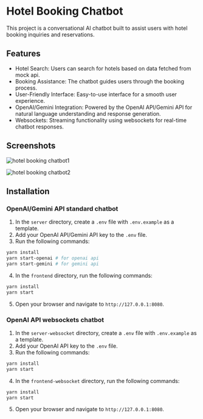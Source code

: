# Hotel Booking Chatbot

This project is a conversational AI chatbot built to assist users with hotel booking inquiries and reservations.

## Features

- Hotel Search: Users can search for hotels based on data fetched from mock api.
- Booking Assistance: The chatbot guides users through the booking process.
- User-Friendly Interface: Easy-to-use interface for a smooth user experience.
- OpenAI/Gemini Integration: Powered by the OpenAI API/Gemini API for natural language understanding and response generation.
- Websockets: Streaming functionality using websockets for real-time chatbot responses.

## Screenshots

![hotel booking chatbot1](https://github.com/zillydev/hotel-booking-bot/assets/75972640/ddcf0a1c-d36e-413f-a9c9-c4c17b822b17)

![hotel booking chatbot2](https://github.com/zillydev/hotel-booking-bot/assets/75972640/8d45018f-ac49-41e0-9f1f-019064180935)

## Installation

### OpenAI/Gemini API standard chatbot

1. In the `server` directory, create a `.env` file with `.env.example` as a template.
2. Add your OpenAI API/Gemini API key to the `.env` file.
3. Run the following commands:

```bash
yarn install
yarn start-openai # for openai api
yarn start-gemini # for gemini api
```

4. In the `frontend` directory, run the following commands:

```bash
yarn install
yarn start
```

5. Open your browser and navigate to `http://127.0.0.1:8080`.

### OpenAI API websockets chatbot

1. In the `server-websocket` directory, create a `.env` file with `.env.example` as a template.
2. Add your OpenAI API key to the `.env` file.
3. Run the following commands:

```bash
yarn install
yarn start
```

4. In the `frontend-websocket` directory, run the following commands:

```bash
yarn install
yarn start
```

5. Open your browser and navigate to `http://127.0.0.1:8080`.
